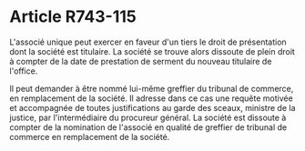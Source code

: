 # Article R743-115

L'associé unique peut exercer en faveur d'un tiers le droit de présentation dont la société est titulaire. La société se trouve alors dissoute de plein droit à compter de la date de prestation de serment du nouveau titulaire de l'office.

Il peut demander à être nommé lui-même greffier du tribunal de commerce, en remplacement de la société. Il adresse dans ce cas une requête motivée et accompagnée de toutes justifications au garde des sceaux, ministre de la justice, par l'intermédiaire du procureur  général. La société est dissoute à compter de la nomination de l'associé en qualité de greffier de tribunal de commerce en remplacement de la société.
